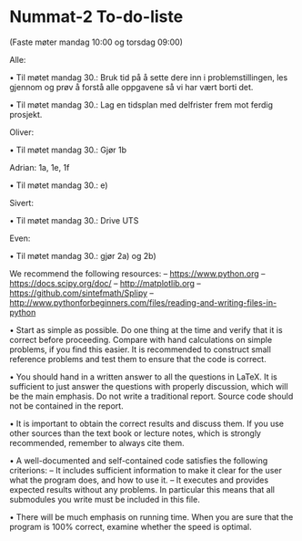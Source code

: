 # Nummat-2 To-do-liste
(Faste møter mandag 10:00 og torsdag 09:00)

Alle: 

• Til møtet mandag 30.: Bruk tid på å sette dere inn i problemstillingen, les gjennom og prøv å forstå alle oppgavene så vi har vært borti det.

• Til møtet mandag 30.: Lag en tidsplan med delfrister frem mot ferdig prosjekt.

Oliver: 

• Til møtet mandag 30.: Gjør 1b

Adrian: 1a, 1e, 1f

• Til møtet mandag 30.: e)

Sivert:

• Til møtet mandag 30.: Drive UTS

Even: 

• Til møtet mandag 30.: gjør 2a) og 2b)

 We recommend the following resources:
– https://www.python.org
– https://docs.scipy.org/doc/
– http://matplotlib.org
– https://github.com/sintefmath/Splipy
– http://www.pythonforbeginners.com/files/reading-and-writing-files-in-python

• Start as simple as possible. Do one thing at the time and verify that it is correct
before proceeding. Compare with hand calculations on simple problems, if you find
this easier. It is recommended to construct small reference problems and test them
to ensure that the code is correct.

• You should hand in a written answer to all the questions in LaTeX. It is sufficient to
just answer the questions with properly discussion, which will be the main emphasis.
Do not write a traditional report. Source code should not be contained in the report.

• It is important to obtain the correct results and discuss them. If you use other sources
than the text book or lecture notes, which is strongly recommended, remember to
always cite them.

• A well-documented and self-contained code satisfies the following criterions:
– It includes sufficient information to make it clear for the user what the program
does, and how to use it.
– It executes and provides expected results without any problems. In particular
this means that all submodules you write must be included in this file.

• There will be much emphasis on running time. When you are sure that the program
is 100% correct, examine whether the speed is optimal.
